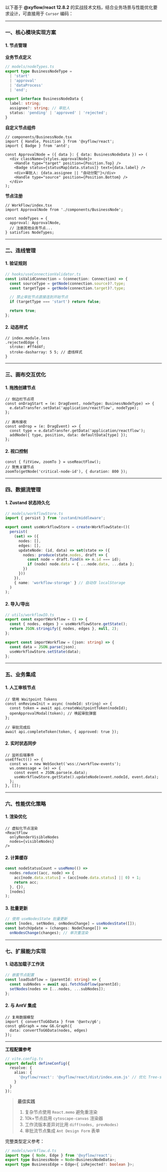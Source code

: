 以下基于 **@xyflow/react 12.8.2** 的实战技术文档，结合业务场景与性能优化要求设计，可直接用于 `Cursor` 编码：

---

### 一、核心模块实现方案
#### 1. **节点管理**
**业务节点定义**
```typescript
// models/nodeTypes.ts
export type BusinessNodeType =
  | 'start'
  | 'approval'
  | 'dataProcess'
  | 'end';

export interface BusinessNodeData {
  label: string;
  assignee?: string; // 审批人
  status: 'pending' | 'approved' | 'rejected';
}
```

**自定义节点组件**
```tsx
// components/BusinessNode.tsx
import { Handle, Position } from '@xyflow/react';
import { Badge } from 'antd';

const ApprovalNode = ({ data }: { data: BusinessNodeData }) => (
  <div className={styles.approvalNode}>
    <Handle type="target" position={Position.Top} />
    <Badge status={statusMap[data.status]} text={data.label} />
    <div>审批人: {data.assignee || "自动分配"}</div>
    <Handle type="source" position={Position.Bottom} />
  </div>
);
```

**节点注册**
```tsx
// WorkFlow/index.tsx
import ApprovalNode from './components/BusinessNode';

const nodeTypes = {
  approval: ApprovalNode,
  // 注册其他业务节点...
} satisfies NodeTypes;
```

---

### 二、连线管理
#### 1. **验证规则**
```typescript
// hooks/useConnectionValidator.ts
const isValidConnection = (connection: Connection) => {
  const sourceType = getNode(connection.source)?.type;
  const targetType = getNode(connection.target)?.type;

  // 禁止审批节点直接连到开始节点
  if (targetType === 'start') return false;

  return true;
};
```

#### 2. **动态样式**
```less
// index.module.less
.rejectedEdge {
  stroke: #ff4d4f;
  stroke-dasharray: 5 5; // 虚线样式
}
```

---

### 三、画布交互优化
#### 1. **拖拽创建节点**
```tsx
// 侧边栏节点项
const onDragStart = (e: DragEvent, nodeType: BusinessNodeType) => {
  e.dataTransfer.setData('application/reactflow', nodeType);
};

// 画布接收
const onDrop = (e: DragEvent) => {
  const type = e.dataTransfer.getData('application/reactflow');
  addNode({ type, position, data: defaultData[type] });
};
```

#### 2. **视口控制**
```tsx
const { fitView, zoomTo } = useReactFlow();
// 聚焦关键节点
zoomTo(getNode('critical-node-id'), { duration: 800 });
```

---

### 四、数据流管理
#### 1. **Zustand 状态持久化**
```typescript
// models/workflowStore.ts
import { persist } from 'zustand/middleware';

export const useWorkflowStore = create<WorkflowState>()(
  persist(
    (set) => ({
      nodes: [],
      edges: [],
      updateNode: (id, data) => set(state => ({
        nodes: produce(state.nodes, draft => {
          const node = draft.find(n => n.id === id);
          if (node) node.data = { ...node.data, ...data };
        })
      }))
    }),
    { name: 'workflow-storage' } // 自动存 localStorage
  )
);
```

#### 2. **导入/导出**
```typescript
// utils/workflowIO.ts
export const exportWorkflow = () => {
  const { nodes, edges } = useWorkflowStore.getState();
  return JSON.stringify({ nodes, edges }, null, 2);
};

export const importWorkflow = (json: string) => {
  const data = JSON.parse(json);
  useWorkflowStore.setState(data);
};
```

---

### 五、业务集成
#### 1. **人工审核节点**
```tsx
// 使用 Waitpoint Tokens
const onReviewInit = async (nodeId: string) => {
  const token = await api.createWaitpointToken(nodeId);
  openApprovalModal(token); // 唤起审批弹窗
};

// 审批完成后
await api.completeToken(token, { approved: true });
```

#### 2. **实时状态同步**
```tsx
// 监听后端事件
useEffect(() => {
  const ws = new WebSocket('wss://workflow-events');
  ws.onmessage = (e) => {
    const event = JSON.parse(e.data);
    useWorkflowStore.getState().updateNode(event.nodeId, event.data);
  };
}, []);
```

---

### 六、性能优化策略
#### 1. **渲染优化**
```tsx
// 虚拟化节点渲染
<ReactFlow
  onlyRenderVisibleNodes
  nodes={visibleNodes}
/>
```

#### 2. **计算缓存**
```typescript
const nodeStatusCount = useMemo(() =>
  nodes.reduce((acc, node) => {
    acc[node.data.status] = (acc[node.data.status] || 0) + 1;
    return acc;
  }, {}),
  [nodes]
);
```

#### 3. **批量更新**
```typescript
// 使用 useNodesState 批量更新
const [nodes, setNodes, onNodesChange] = useNodesState([]);
const batchUpdate = (changes: NodeChange[]) =>
  onNodesChange(changes); // 单次重渲染
```

---

### 七、扩展能力实现
#### 1. **动态加载子工作流**
```typescript
// 嵌套节点配置
const loadSubflow = (parentId: string) => {
  const subNodes = await api.fetchSubflow(parentId);
  setNodes(nodes => [...nodes, ...subNodes]);
};
```

#### 2. **与 AntV 集成**
```tsx
// 复用数据模型
import { convertToG6Data } from '@antv/g6';
const g6Graph = new G6.Graph({
  data: convertToG6Data(nodes, edges)
});
```

---

**工程配置参考**
```typescript
// vite.config.ts
export default defineConfig({
  resolve: {
    alias: {
      '@xyflow/react': '@xyflow/react/dist/index.esm.js' // 优化 Tree-shaking
    }
  }
});
```

> **最佳实践**
> 1. 复杂节点使用 `React.memo` 避免重渲染
> 2. 10k+节点启用 `cytoscape-canvas` 渲染器
> 3. 工作流版本差异对比用 `diff(nodes, prevNodes)`
> 4. 审批流节点集成 `Ant Design Form` 表单

完整类型定义参考：
```typescript
// models/workflow.d.ts
import type { Node, Edge } from '@xyflow/react';
export type BusinessNode = Node<BusinessNodeData>;
export type BusinessEdge = Edge<{ isRejected?: boolean }>;
```